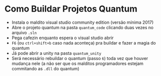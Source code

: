 # Como Buildar Projetos Quantum

- Instala o maldito visual studio community edition (versão mínima 2017)
- Abre o projeto quantum na pasta `quantum_code` clicando duas vezes no arquivo `.sln`
- Pega cafezin enquanto espera o visual studio abrir
- `F6` (ou `ctrl+shift+b` caso nada aconteça) pra buildar e fazer a magia do quantum
- Já pode abrir a unity na pasta `quantum_unity`
- Será necessário rebuildar o quantum (passo `6`) toda vez que houver mudança nele (a não ser que os malditos programadores estejam commitando as `.dll` do quantum)

